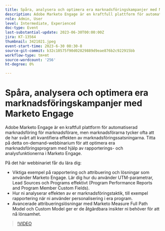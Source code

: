 ```yaml
---
title: Spåra, analysera och optimera era marknadsföringskampanjer med Marketo Engage
description: Adobe Marketo Engage är en kraftfull plattform för automatiserad marknadsföring för marknadsförare, men marknadsförarna tycker ofta att de har svårt att kvantifiera effekten av marknadsföringssatsningarna. Titta på detta on-demand-webbinarium för att optimera era marknadsföringsprogram med hjälp av rapporterings- och analysfunktionerna i Marketo Engage. På det här webbinariet får du lära dig - Viktiga exempel på rapportering och attribuering och lösningar med Marketo Engage. Lär dig hur du använder UTM-parametrar, Lead Sources och Programs effektivt (Program Performance Reports and Program Member Custom Fields).  Hur ni analyserar effekten av er marknadsföringstaktik, till exempel rapportering när ni använder personalisering i era program.   Avancerade attribueringslösningar med Marketo Measure Full Path Model och Custom Model ger er de åtgärdbara insikter ni behöver för att nå lönsamhet.
role: Admin, User
level: Intermediate, Experienced
doc-type: Event
last-substantial-update: 2023-06-30T00:00:00Z
jira: KT-13564
thumbnail: 3421021.jpeg
event-start-time: 2023-6-30 08:30-8
source-git-commit: b32c10575f90d02829889d9eae876b2c922915bb
workflow-type: tm+mt
source-wordcount: '256'
ht-degree: 0%

---
```



# Spåra, analysera och optimera era marknadsföringskampanjer med Marketo Engage

Adobe Marketo Engage är en kraftfull plattform för automatiserad marknadsföring för marknadsförare, men marknadsförarna tycker ofta att de har svårt att kvantifiera effekten av marknadsföringssatsningarna. Titta på detta on-demand-webbinarium för att optimera era marknadsföringsprogram med hjälp av rapporterings- och analysfunktionerna i Marketo Engage.

På det här webbinariet får du lära dig:

* Viktiga exempel på rapportering och attribuering och lösningar som använder Marketo Engage. Lär dig hur du använder UTM-parametrar, Lead Sources och Programs effektivt (Program Performance Reports and Program Member Custom Fields).
* Hur ni analyserar effekten av er marknadsföringstaktik, till exempel rapportering när ni använder personalisering i era program.
* Avancerade attribueringslösningar med Marketo Measure Full Path Model och Custom Model ger er de åtgärdbara insikter ni behöver för att nå lönsamhet.

>[!VIDEO](https://video.tv.adobe.com/v/3421021/?learn=on)